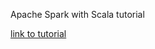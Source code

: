 Apache Spark with Scala tutorial

[link to tutorial](https://www.udemy.com/course/apache-spark-with-scala-hands-on-with-big-data)